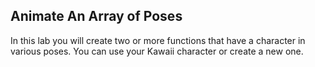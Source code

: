 Animate An Array of Poses
-------------------------

In this lab you will create two or more functions that have a character in various poses. You can use your Kawaii character or create a new one.
